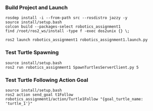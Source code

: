 ### Build Project and Launch
```
rosdep install -i --from-path src --rosdistro jazzy -y
source install/setup.bash
colcon build --packages-select robotics_assignment1
find /root/ros2_ws/install -type f -exec dos2unix {} \;

ros2 launch robotics_assignment1 robotics_assignment1.launch.py
```

### Test Turtle Spawning
```
source install/setup.bash
ros2 run robotics_assignment1 SpawnTurtlesServerClient.py 5
```

### Test Turtle Following Action Goal
```
source install/setup.bash
ros2 action send_goal t1Follow robotics_assignment1/action/Turtle1Follow "{goal_turtle_name: 'turtle_1'}"
```

